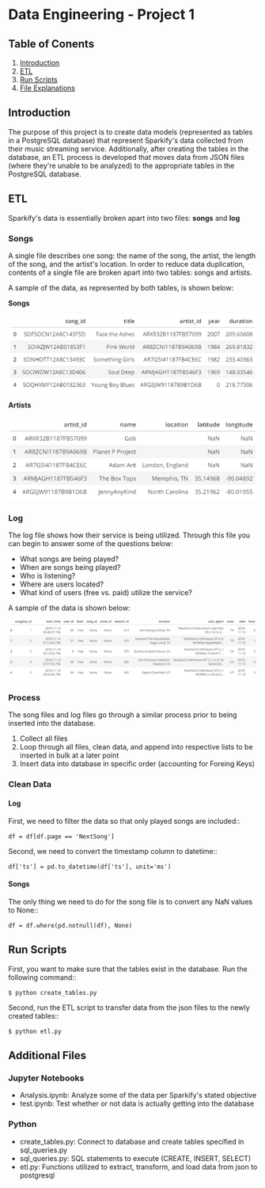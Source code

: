 # Data Engineering - Project 1

## Table of Conents
1. [Introduction](#introduction)
2. [ETL](#etl)
3. [Run Scripts](*#run-scripts)
4. [File Explanations](#additional-files)

## Introduction

The purpose of this project is to create data models (represented as tables in a PostgreSQL database) that represent Sparkify's data collected from their music streaming service.  Additionally, after creating the tables in the database, an ETL process is developed that moves data from JSON files (where they're unable to be analyzed) to the appropriate tables in the PostgreSQL database.

## ETL

Sparkify's data is essentially broken apart into two files:  **songs** and **log**

### Songs

A single file describes one song:  the name of the song, the artist, the length of the song, and the artist's location.  In order to reduce data duplication, contents of a single file are broken apart into two tables:  songs and artists.

A sample of the data, as represented by both tables, is shown below:

**Songs**

![Songs](./images/songs.PNG)

**Artists**

![Artists](./images/artists.PNG)

### Log

The log file shows how their service is being utilized.  Through this file you can begin to answer some of the questions below:

- What songs are being played?
- When are songs being played?
- Who is listening?
- Where are users located?
- What kind of users (free vs. paid) utilize the service?

A sample of the data is shown below:

![Songplays](./images/songplays.PNG)

### Process

The song files and log files go through a similar process prior to being inserted into the database.

1. Collect all files
2. Loop through all files, clean data, and append into respective lists to be inserted in bulk at a later point
3. Insert data into database in specific order (accounting for Foreing Keys)

### Clean Data

#### Log

First, we need to filter the data so that only played songs are included::

    df = df[df.page == 'NextSong']

Second, we need to convert the timestamp column to datetime::

    df['ts'] = pd.to_datetime(df['ts'], unit='ms')

#### Songs

The only thing we need to do for the song file is to convert any NaN values to None::

    df = df.where(pd.notnull(df), None)

## Run Scripts

First, you want to make sure that the tables exist in the database.  Run the following command::

    $ python create_tables.py

Second, run the ETL script to transfer data from the json files to the newly created tables::

    $ python etl.py

## Additional Files

### Jupyter Notebooks

- Analysis.ipynb:  Analyze some of the data per Sparkify's stated objective
- test.ipynb:  Test whether or not data is actually getting into the database

### Python

- create_tables.py:  Connect to database and create tables specified in sql_queries.py
- sql_queries.py:  SQL statements to execute (CREATE, INSERT, SELECT)
- etl.py:  Functions utilized to extract, transform, and load data from json to postgresql
